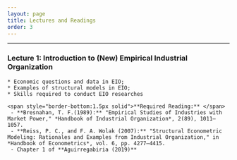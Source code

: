 ```yaml
---
layout: page
title: Lectures and Readings
order: 3
---
```

***

### Lecture 1: Introduction to (New) Empirical Industrial Organization 
    * Economic questions and data in EIO;  
    * Examples of structural models in EIO;  
    * Skills required to conduct EIO researches

    <span style="border-bottom:1.5px solid">**Required Reading:** </span>  
     - **Bresnahan, T. F.(1989):** "Empirical Studies of Industries with Market Power," *Handbook of Industrial Organization*, 2(89), 1011–1057.  
     - **Reiss, P. C., and F. A. Wolak (2007):** "Structural Econometric Modeling: Rationales and Examples from Industrial Organization," in *Handbook of Econometrics*, vol. 6, pp. 4277–4415.  
     - Chapter 1 of **Aguirregabiria (2019)**
